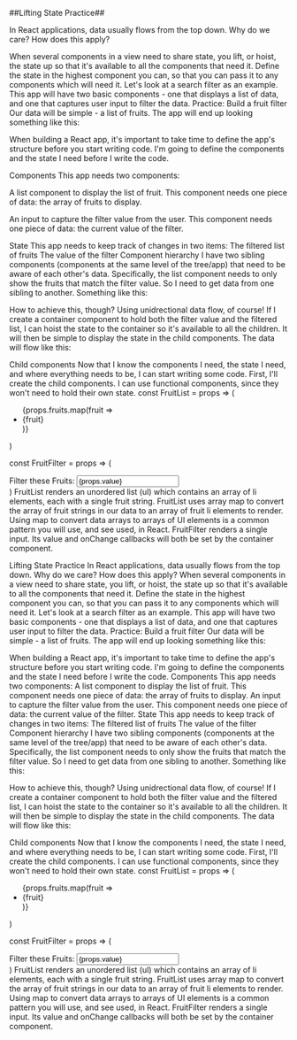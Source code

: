 ##Lifting State Practice##

In React applications, data usually flows from the top down. Why do we care? How does this apply?

When several components in a view need to share state, you lift, or hoist, the state up so that it's available to all the components that need it. Define the state in the highest component you can, so that you can pass it to any components which will need it.
Let's look at a search filter as an example. This app will have two basic components - one that displays a list of data, and one that captures user input to filter the data.
Practice: Build a fruit filter
Our data will be simple - a list of fruits. The app will end up looking something like this:
 
 
 
 
When building a React app, it's important to take time to define the app's structure before you start writing code. I'm going to define the components and the state I need before I write the code.

Components
This app needs two components:

A list component to display the list of fruit. This component needs one piece of data: the array of fruits to display.

An input to capture the filter value from the user. This component needs one piece of data: the current value of the filter.

State
This app needs to keep track of changes in two items:
The filtered list of fruits
The value of the filter
Component hierarchy
I have two sibling components (components at the same level of the tree/app) that need to be aware of each other's data. Specifically, the list component needs to only show the fruits that match the filter value. So I need to get data from one sibling to another. Something like this:
 

How to achieve this, though? Using unidrectional data flow, of course! If I create a container component to hold both the filter value and the filtered list, I can hoist the state to the container so it's available to all the children. It will then be simple to display the state in the child components. The data will flow like this:

 
Child components
Now that I know the components I need, the state I need, and where everything needs to be, I can start writing some code. First, I'll create the child components. I can use functional components, since they won't need to hold their own state.
const FruitList = props => (
  <ul>
     {props.fruits.map(fruit => <li>{fruit}</li>)}
  </ul>
)

const FruitFilter = props => (
  <div>
    <label htmlFor="fruit-filter">Filter these Fruits: </label>
    <input type="text" value={props.value} onChange={props.onChange} name="fruit-filter" />
   </div>
)
FruitList renders an unordered list (ul) which contains an array of li elements, each with a single fruit string. FruitList uses array map to convert the array of fruit strings in our data to an array of fruit li elements to render. Using map to convert data arrays to arrays of UI elements is a common pattern you will use, and see used, in React.
FruitFilter renders a single input. Its value and onChange callbacks will both be set by the container component.

Lifting State Practice
In React applications, data usually flows from the top down. Why do we care? How does this apply?
When several components in a view need to share state, you lift, or hoist, the state up so that it's available to all the components that need it. Define the state in the highest component you can, so that you can pass it to any components which will need it.
Let's look at a search filter as an example. This app will have two basic components - one that displays a list of data, and one that captures user input to filter the data.
Practice: Build a fruit filter
Our data will be simple - a list of fruits. The app will end up looking something like this:
 

 
 
 
 
When building a React app, it's important to take time to define the app's structure before you start writing code. I'm going to define the components and the state I need before I write the code.
Components
This app needs two components:
A list component to display the list of fruit. This component needs one piece of data: the array of fruits to display.
An input to capture the filter value from the user. This component needs one piece of data: the current value of the filter.
State
This app needs to keep track of changes in two items:
The filtered list of fruits
The value of the filter
Component hierarchy
I have two sibling components (components at the same level of the tree/app) that need to be aware of each other's data. Specifically, the list component needs to only show the fruits that match the filter value. So I need to get data from one sibling to another. Something like this:
 

How to achieve this, though? Using unidrectional data flow, of course! If I create a container component to hold both the filter value and the filtered list, I can hoist the state to the container so it's available to all the children. It will then be simple to display the state in the child components. The data will flow like this:

 
Child components
Now that I know the components I need, the state I need, and where everything needs to be, I can start writing some code. First, I'll create the child components. I can use functional components, since they won't need to hold their own state.
const FruitList = props => (
  <ul>
     {props.fruits.map(fruit => <li>{fruit}</li>)}
  </ul>
)

const FruitFilter = props => (
  <div>
    <label htmlFor="fruit-filter">Filter these Fruits: </label>
    <input type="text" value={props.value} onChange={props.onChange} name="fruit-filter" />
   </div>
)
FruitList renders an unordered list (ul) which contains an array of li elements, each with a single fruit string. FruitList uses array map to convert the array of fruit strings in our data to an array of fruit li elements to render. Using map to convert data arrays to arrays of UI elements is a common pattern you will use, and see used, in React.
FruitFilter renders a single input. Its value and onChange callbacks will both be set by the container component.

